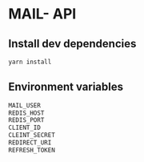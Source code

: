 # MAIL- API


## Install dev dependencies
```bash
yarn install
```

## Environment variables
```bash
MAIL_USER
REDIS_HOST
REDIS_PORT
CLIENT_ID
CLEINT_SECRET
REDIRECT_URI
REFRESH_TOKEN
```
